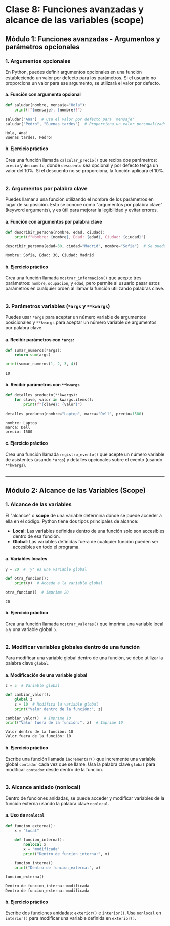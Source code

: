 # Clase 8: Funciones avanzadas y alcance de las variables (scope)

## Módulo 1: Funciones avanzadas - Argumentos y parámetros opcionales

### 1. Argumentos opcionales

En Python, puedes definir argumentos opcionales en una función estableciendo un valor por defecto para los parámetros. Si el usuario no proporciona un valor para ese argumento, se utilizará el valor por defecto.

#### a. Función con argumento opcional


```python
def saludar(nombre, mensaje="Hola"):
    print(f"{mensaje}, {nombre}!")
```


```python
saludar("Ana")  # Usa el valor por defecto para 'mensaje'
saludar("Pedro", "Buenas tardes")  # Proporciona un valor personalizado
```

    Hola, Ana!
    Buenas tardes, Pedro!


#### b. Ejercicio práctico

Crea una función llamada `calcular_precio()` que reciba dos parámetros: `precio` y `descuento`, donde `descuento` sea opcional y por defecto tenga un valor del 10%. Si el descuento no se proporciona, la función aplicará el 10%.


```python

```

### 2. Argumentos por palabra clave

Puedes llamar a una función utilizando el nombre de los parámetros en lugar de su posición. Esto se conoce como "argumentos por palabra clave" (keyword arguments), y es útil para mejorar la legibilidad y evitar errores.

#### a. Función con argumentos por palabra clave


```python
def describir_persona(nombre, edad, ciudad):
    print(f"Nombre: {nombre}, Edad: {edad}, Ciudad: {ciudad}")
```


```python
describir_persona(edad=30, ciudad="Madrid", nombre="Sofia")  # Se pueden cambiar las posiciones
```

    Nombre: Sofia, Edad: 30, Ciudad: Madrid


#### b. Ejercicio práctico

Crea una función llamada `mostrar_informacion()` que acepte tres parámetros: `nombre`, `ocupacion`, y `edad`, pero permite al usuario pasar estos parámetros en cualquier orden al llamar la función utilizando palabras clave.


```python

```

### 3. Parámetros variables (`*args` y `**kwargs`)

Puedes usar `*args` para aceptar un número variable de argumentos posicionales y `**kwargs` para aceptar un número variable de argumentos por palabra clave.

#### a. Recibir parámetros con `*args`:


```python
def sumar_numeros(*args):
    return sum(args)
```


```python
print(sumar_numeros(1, 2, 3, 4))
```

    10


#### b. Recibir parámetros con `**kwargs`


```python
def detalles_producto(**kwargs):
    for clave, valor in kwargs.items():
        print(f"{clave}: {valor}")
```


```python
detalles_producto(nombre="Laptop", marca="Dell", precio=1500)
```

    nombre: Laptop
    marca: Dell
    precio: 1500


#### c. Ejercicio práctico

Crea una función llamada `registro_evento()` que acepte un número variable de asistentes (usando `*args`) y detalles opcionales sobre el evento (usando `**kwargs`).


```python

```

---

## Módulo 2: Alcance de las Variables (Scope)

### 1. Alcance de las variables

El "alcance" o **scope** de una variable determina dónde se puede acceder a ella en el código. Python tiene dos tipos principales de alcance:

- **Local**: Las variables definidas dentro de una función solo son accesibles dentro de esa función.
- **Global**: Las variables definidas fuera de cualquier función pueden ser accesibles en todo el programa.

#### a. Variables locales


```python
y = 20  # 'y' es una variable global

def otra_funcion():
    print(y)  # Accede a la variable global

otra_funcion()  # Imprime 20
```

    20


#### b. Ejercicio práctico

Crea una función llamada `mostrar_valores()` que imprima una variable local `a` y una variable global `b`.


```python

```

### 2. Modificar variables globales dentro de una función

Para modificar una variable global dentro de una función, se debe utilizar la palabra clave `global`.

#### a. Modificación de una variable global


```python
z = 5  # Variable global

def cambiar_valor():
    global z
    z = 10  # Modifica la variable global
    print("Valor dentro de la función:", z)

cambiar_valor()  # Imprime 10
print("Valor fuera de la función:", z)  # Imprime 10
```

    Valor dentro de la función: 10
    Valor fuera de la función: 10


#### b. Ejercicio práctico

Escribe una función llamada `incrementar()` que incremente una variable global `contador` cada vez que se llame. Usa la palabra clave `global` para modificar `contador` desde dentro de la función.



```python

```

### 3. Alcance anidado (nonlocal)

Dentro de funciones anidadas, se puede acceder y modificar variables de la función externa usando la palabra clave `nonlocal`.

#### a. Uso de `nonlocal`


```python
def funcion_externa():
    x = "local"

    def funcion_interna():
        nonlocal x
        x = "modificada"
        print("Dentro de funcion_interna:", x)

    funcion_interna()
    print("Dentro de funcion_externa:", x)

funcion_externa()
```

    Dentro de funcion_interna: modificada
    Dentro de funcion_externa: modificada


#### b. Ejercicio práctico

Escribe dos funciones anidadas: `exterior()` e `interior()`. Usa `nonlocal` en `interior()` para modificar una variable definida en `exterior()`.


```python

```
